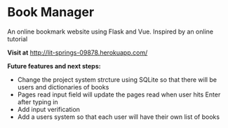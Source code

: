 # Book Manager
An online bookmark website using Flask and Vue. Inspired by an online tutorial

**Visit at**
http://lit-springs-09878.herokuapp.com/


**Future features and next steps:**
- Change the project system strcture using SQLite so that there will be users and dictionaries of books 
- Pages read input field will update the pages read when user hits Enter after typing in
- Add input verification
- Add a users system so that each user will have their own list of books

